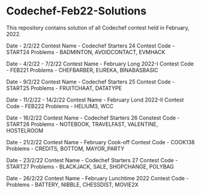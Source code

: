 # Codechef-Feb22-Solutions
This repository contains solution of all Codechef contest held in February, 2022.

Date - 2/2/22
Contest Name - Codechef Starters 24
Contest Code - START24
Problems - BADMINTON, AVOIDCONTACT, EVMHACK

Date - 4/2/22 - 7/2/22
Contest Name - February Long 2022-I
Contest Code - FEB221
Problems - CHEFBARBER, EUREKA, BINABASBASIC

Date - 9/2/22
Contest Name - Codechef Starters 25
Contest Code - START25
Problems - FRUITCHAAT, DATATYPE

Date - 11/2/22 - 14/2/22
Contest Name - February Lond 2022-II
Contest Code - FEB222
Problems - HELIUM3, WCC

Date - 16/2/22
Contest Name - Codechef Starters 26
Constest Code - START26
Problems - NOTEBOOK, TRAVELFAST, VALENTINE, HOSTELROOM

Date - 21/2/22
Contest Name - February Cook-off
Contest Code - COOK138
Problems - CREDITS, BOTTOM, MAYOR_PARTY

Date - 23/2/22
Contest Name - Codechef Starters 27
Contest Code - START27
Problems - BLACKJACK, SALE, SHOPCHANGE, POLYBAG

Date - 26/2/22
Contest Name - February Lunchtime 2022
Contest Code - 
Problems - BATTERY, NIBBLE, CHESSDIST, MOVIE2X
